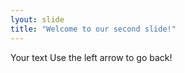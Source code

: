 ```yaml
---
lyout: slide
title: "Welcome to our second slide!"
---
```

Your text
Use the left arrow to go back!
